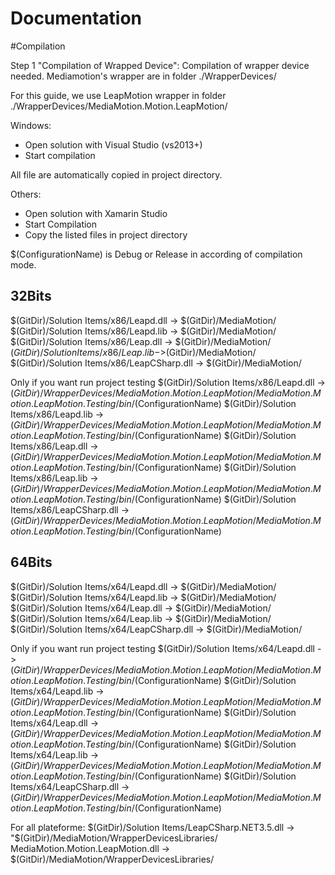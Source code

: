 Documentation
=============

#Compilation

Step 1 "Compilation of Wrapped Device":
Compilation of wrapper device needed.
Mediamotion's wrapper are in folder ./WrapperDevices/

For this guide, we use LeapMotion wrapper in folder ./WrapperDevices/MediaMotion.Motion.LeapMotion/

Windows:
- Open solution with Visual Studio (vs2013+)
- Start compilation

All file are automatically copied in project directory.

Others:
- Open solution with Xamarin Studio
- Start Compilation
- Copy the listed files in project directory

$(ConfigurationName) is Debug or Release in according of compilation mode.

32Bits
------------
$(GitDir)/Solution Items/x86/Leapd.dll			-> $(GitDir)/MediaMotion/
$(GitDir)/Solution Items/x86/Leapd.lib			-> $(GitDir)/MediaMotion/
$(GitDir)/Solution Items/x86/Leap.dll			-> $(GitDir)/MediaMotion/
$(GitDir)/Solution Items/x86/Leap.lib			->$(GitDir)/MediaMotion/
$(GitDir)/Solution Items/x86/LeapCSharp.dll		-> $(GitDir)/MediaMotion/

Only if you want run project testing
$(GitDir)/Solution Items/x86/Leapd.dll			-> $(GitDir)/WrapperDevices/MediaMotion.Motion.LeapMotion/MediaMotion.Motion.LeapMotion.Testing/bin/$(ConfigurationName)
$(GitDir)/Solution Items/x86/Leapd.lib			-> $(GitDir)/WrapperDevices/MediaMotion.Motion.LeapMotion/MediaMotion.Motion.LeapMotion.Testing/bin/$(ConfigurationName)
$(GitDir)/Solution Items/x86/Leap.dll			-> $(GitDir)/WrapperDevices/MediaMotion.Motion.LeapMotion/MediaMotion.Motion.LeapMotion.Testing/bin/$(ConfigurationName)
$(GitDir)/Solution Items/x86/Leap.lib			-> $(GitDir)/WrapperDevices/MediaMotion.Motion.LeapMotion/MediaMotion.Motion.LeapMotion.Testing/bin/$(ConfigurationName)
$(GitDir)/Solution Items/x86/LeapCSharp.dll		-> $(GitDir)/WrapperDevices/MediaMotion.Motion.LeapMotion/MediaMotion.Motion.LeapMotion.Testing/bin/$(ConfigurationName)

64Bits
------------
$(GitDir)/Solution Items/x64/Leapd.dll			-> $(GitDir)/MediaMotion/
$(GitDir)/Solution Items/x64/Leapd.lib			-> $(GitDir)/MediaMotion/
$(GitDir)/Solution Items/x64/Leap.dll			-> $(GitDir)/MediaMotion/
$(GitDir)/Solution Items/x64/Leap.lib			-> $(GitDir)/MediaMotion/
$(GitDir)/Solution Items/x64/LeapCSharp.dll		-> $(GitDir)/MediaMotion/ 

Only if you want run project testing
$(GitDir)/Solution Items/x64/Leapd.dll			-> $(GitDir)/WrapperDevices/MediaMotion.Motion.LeapMotion/MediaMotion.Motion.LeapMotion.Testing/bin/$(ConfigurationName)
$(GitDir)/Solution Items/x64/Leapd.lib			-> $(GitDir)/WrapperDevices/MediaMotion.Motion.LeapMotion/MediaMotion.Motion.LeapMotion.Testing/bin/$(ConfigurationName)
$(GitDir)/Solution Items/x64/Leap.dll			-> $(GitDir)/WrapperDevices/MediaMotion.Motion.LeapMotion/MediaMotion.Motion.LeapMotion.Testing/bin/$(ConfigurationName)
$(GitDir)/Solution Items/x64/Leap.lib			-> $(GitDir)/WrapperDevices/MediaMotion.Motion.LeapMotion/MediaMotion.Motion.LeapMotion.Testing/bin/$(ConfigurationName)
$(GitDir)/Solution Items/x64/LeapCSharp.dll		-> $(GitDir)/WrapperDevices/MediaMotion.Motion.LeapMotion/MediaMotion.Motion.LeapMotion.Testing/bin/$(ConfigurationName)

For all plateforme:
$(GitDir)/Solution Items/LeapCSharp.NET3.5.dll	-> "$(GitDir)/MediaMotion/WrapperDevicesLibraries/
MediaMotion.Motion.LeapMotion.dll 				-> $(GitDir)/MediaMotion/WrapperDevicesLibraries/

